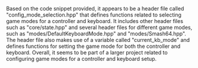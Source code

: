 Based on the code snippet provided, it appears to be a header file called "config_mode_selection.hpp" that defines functions related to selecting game modes for a controller and keyboard. It includes other header files such as "core/state.hpp" and several header files for different game modes, such as "modes/DefaultKeyboardMode.hpp" and "modes/Smash64.hpp". The header file also makes use of a variable called "current_kb_mode" and defines functions for setting the game mode for both the controller and keyboard. Overall, it seems to be part of a larger project related to configuring game modes for a controller and keyboard setup.